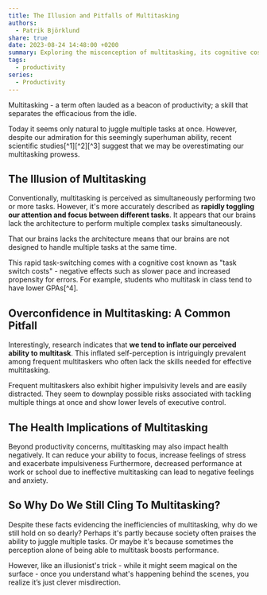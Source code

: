 ```yaml
---
title: The Illusion and Pitfalls of Multitasking
authors:
  - Patrik Björklund
share: true
date: 2023-08-24 14:48:00 +0200
summary: Exploring the misconception of multitasking, its cognitive costs, overconfidence in abilities, and negative health implications.
tags:
  - productivity
series:
  - Productivity
---
```

Multitasking - a term often lauded as a beacon of productivity; a skill that separates the efficacious from the idle. 

Today it seems only natural to juggle multiple tasks at once. However, despite our admiration for this seemingly superhuman ability, recent scientific studies[^1][^2][^3] suggest that we may be overestimating our multitasking prowess.

## The Illusion of Multitasking

Conventionally, multitasking is perceived as simultaneously performing two or more tasks. However, it's more accurately described as **rapidly toggling our attention and focus between different tasks**. It appears that our brains lack the architecture to perform multiple complex tasks simultaneously.

That our brains lacks the architecture means that our brains are not designed to handle multiple tasks at the same time. 

This rapid task-switching comes with a cognitive cost known as "task switch costs" - negative effects such as slower pace and increased propensity for errors. For example, students who multitask in class tend to have lower GPAs[^4].

## Overconfidence in Multitasking: A Common Pitfall

Interestingly, research indicates that **we tend to inflate our perceived ability to multitask**. This inflated self-perception is intriguingly prevalent among frequent multitaskers who often lack the skills needed for effective multitasking.

Frequent multitaskers also exhibit higher impulsivity levels and are easily distracted. They seem to downplay possible risks associated with tackling multiple things at once and show lower levels of executive control.

## The Health Implications of Multitasking

Beyond productivity concerns, multitasking may also impact health negatively. It can reduce your ability to focus, increase feelings of stress and exacerbate impulsiveness Furthermore, decreased performance at work or school due to ineffective multitasking can lead to negative feelings and anxiety.

## So Why Do We Still Cling To Multitasking?

Despite these facts evidencing the inefficiencies of multitasking, why do we still hold on so dearly? Perhaps it's partly because society often praises the ability to juggle multiple tasks. Or maybe it's because sometimes the perception alone of being able to multitask boosts performance.

However, like an illusionist's trick - while it might seem magical on the surface - once you understand what's happening behind the scenes, you realize it’s just clever misdirection.

[^1^]: Madore K.P., & Wagner A.D.(2019). Multicosts of Multitasking.Cerebrum , 2019(cer-04-19). PMID: 32206165; PMCID: PMC7075496.
[^2^]: Sanbonmatsu D.M., Strayer D.L., Medeiros-Ward N., & Watson J.M.(2013). Who multi-tasks and why? Multi-tasking ability, perceived multi-tasking ability, impulsivity,and sensation seeking.PLOS ONE ,8(1),e54402.
[^3^]: American Psychological Association(n.d.). Multitasking: Switching costs. Retrieved from https://www.apa.org/topics/research/multitasking
[^4^]: Bellur S., Nowak K.L., & Hull K.S.(2015). Make it our time: In class multitaskers have lower academic performance. Computers in Human Behavior, 53, 63-70. doi:10.1016/j.chb.2015.06.027
